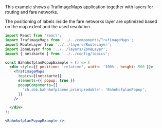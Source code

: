 #

This example shows a TrafimageMaps application together with layers for routing
and fare networks.

The positioning of labels inside the fare networks layer are optimized based on
the map extent and the used resolution.

```jsx
import React from 'react';
import TrafimageMaps from '../../components/TrafimageMaps';
import RouteLayer from '../../layers/RouteLayer';
import ZoneLayer from '../../layers/ZoneLayer';
import { netzkarte } from '../../config/topics';

const BahnhofplanPopupExample = () => (
  <div style={{ position: 'relative', width: '100%', height: 500 }}>
    <TrafimageMaps
      topics={[netzkarte]}
      elements={{ popup: true }}
      popupComponents={{
        'ch.sbb.bahnhofplaene.printprodukte': 'BahnhofplanPopup',
      }}
    />

  </div>
);

<BahnhofplanPopupExample />;

```
